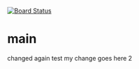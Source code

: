 [![Board Status](https://dev.azure.com/DiachenkoG/2948f651-f8ca-4be2-9dfe-13022de0813c/26aa87ff-cfea-491a-b6cc-5d9229cdd360/_apis/work/boardbadge/42363677-e520-49b7-a507-eaeccdc9e12d)](https://dev.azure.com/DiachenkoG/2948f651-f8ca-4be2-9dfe-13022de0813c/_boards/board/t/26aa87ff-cfea-491a-b6cc-5d9229cdd360/Microsoft.RequirementCategory)
# main
changed again test
my change goes here 2
